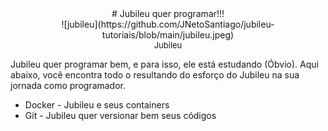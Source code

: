 <center># Jubileu quer programar!!!</center>

<center>![jubileu](https://github.com/JNetoSantiago/jubileu-tutoriais/blob/main/jubileu.jpeg)</center>
<center><font size="2">Jubileu</font></center>


Jubileu quer programar bem, e para isso, ele está estudando (Óbvio). Aqui abaixo, você encontra todo o resultando do esforço do Jubileu na sua jornada como programador.

* Docker - Jubileu e seus containers
* Git - Jubileu quer versionar bem seus códigos